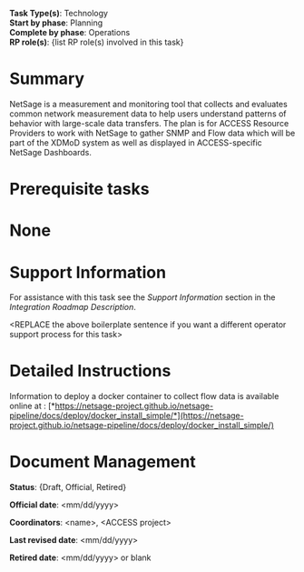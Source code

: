 **Task Type(s)**: Technology  
**Start by phase**: Planning  
**Complete by phase**: Operations  
**RP role(s)**: {list RP role(s) involved in this task}

# Summary

NetSage is a measurement and monitoring tool that collects and evaluates
common network measurement data to help users understand patterns of
behavior with large-scale data transfers. The plan is for ACCESS
Resource Providers to work with NetSage to gather SNMP and Flow data
which will be part of the XDMoD system as well as displayed in
ACCESS-specific NetSage Dashboards.

# Prerequisite tasks

# None

# Support Information

For assistance with this task see the *Support Information* section in
the *Integration Roadmap Description*.

\<REPLACE the above boilerplate sentence if you want a different
operator support process for this task\>

# Detailed Instructions

Information to deploy a docker container to collect flow data is
available online at :
[*https://netsage-project.github.io/netsage-pipeline/docs/deploy/docker_install_simple/*](https://netsage-project.github.io/netsage-pipeline/docs/deploy/docker_install_simple/)

# Document Management

**Status**: {Draft, Official, Retired}

**Official date**: \<mm/dd/yyyy\>

**Coordinators**: \<name\>, \<ACCESS project\>

**Last revised date**: \<mm/dd/yyyy\>

**Retired date**: \<mm/dd/yyyy\> or blank
